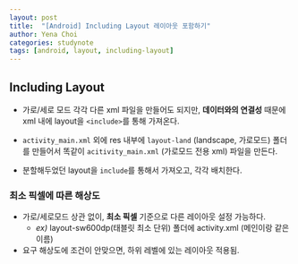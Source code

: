 ```yaml
---
layout: post
title:  "[Android] Including Layout 레이아웃 포함하기"
author: Yena Choi
categories: studynote
tags: [android, layout, including-layout]
---
```


## Including Layout
- 가로/세로 모드 각각 다른 xml 파일을 만들어도 되지만, **데이터와의 연결성**
때문에 xml 내에 layout을 `<include>`를 통해 가져온다.

- `activity_main.xml` 외에 res 내부에 `layout-land` (landscape, 가로모드) 폴더를
만들어서 똑같이 `acitivity_main.xml` (가로모드 전용 xml) 파일을 만든다.

- 분할해두었던 layout을 `include`를 통해서 가져오고, 각각 배치한다.


### 최소 픽셀에 따른 해상도
- 가로/세로모드 상관 없이, **최소 픽셀** 기준으로 다른 레이아웃 설정 가능하다.
  - *ex)* layout-sw600dp(태블릿 최소 단위) 폴더에 activity.xml (메인이랑 같은 이름)
- 요구 해상도에 조건이 안맞으면, 하위 레벨에 있는 레이아웃 적용됨.
